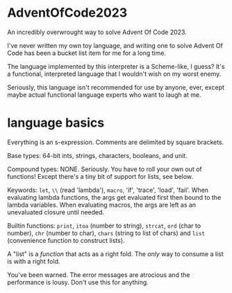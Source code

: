 # AdventOfCode2023
An incredibly overwrought way to solve Advent Of Code 2023.

I've never written my own toy language, and writing one to solve Advent Of Code has been a bucket list item for me for a long time.

The language implemented by this interpreter is a Scheme-like, I guess? It's a functional, interpreted language that I wouldn't wish on my worst enemy.

Seriously, this language isn't recommended for use by anyone, ever, except maybe actual functional language experts who want to laugh at me.

# language basics
Everything is an s-expression. Comments are delimited by square brackets.

Base types: 64-bit ints, strings, characters, booleans, and unit.

Compound types: NONE. Seriously. You have to roll your own out of functions! Except there's a tiny bit of support for lists, see below.

Keywords: `let`, `\\` (read 'lambda'), `macro`, 'if', 'trace', 'load', 'fail'.
When evaluating lambda functions, the args get evaluated first then bound to the lambda variables. When evaluating macros, the args are left as an unevaluated closure until needed.

Builtin functions: `print`, `itoa` (number to string), `strcat`, `ord` (char to number), `chr` (number to char), `chars` (string to list of chars) and `list` (convenience function to construct lists).

A "list" is a _function_ that acts as a right fold. The _only_ way to consume a list is with a right fold.

You've been warned. The error messages are atrocious and the performance is lousy. Don't use this for anything.
